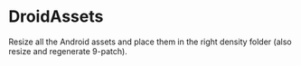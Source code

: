 DroidAssets
===========

Resize all the Android assets and place them in the right density folder (also resize and regenerate 9-patch).
